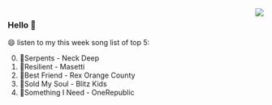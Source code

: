 <img align="right"  src="https://github-readme-stats.vercel.app/api/top-langs/?username=sohyunQVQ" />

### Hello 👋

😄 listen to my this week song list of top 5:

0. 🌈Serpents - Neck Deep
1. 🌈Resilient - Masetti
2. 🌈Best Friend - Rex Orange County
3. 🌈Sold My Soul - Blitz Kids
4. 🌈Something I Need - OneRepublic

